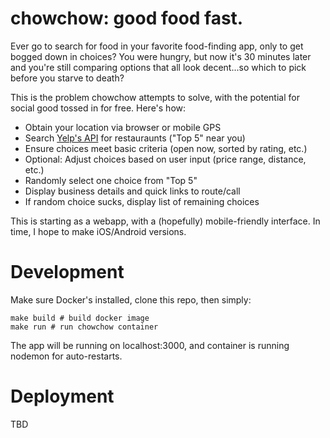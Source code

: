 # chowchow: good food fast.

Ever go to search for food in your favorite food-finding app, only to
get bogged down in choices? You were hungry, but now it's 30 minutes
later and you're still comparing options that all look decent...so
which to pick before you starve to death?

This is the problem chowchow attempts to solve, with the potential for
social good tossed in for free. Here's how:

- Obtain your location via browser or mobile GPS
- Search [Yelp's API](https://www.yelp.com/developers/documentation/v3/get_started) for restauraunts ("Top 5" near you)
- Ensure choices meet basic criteria (open now, sorted by rating, etc.)
- Optional: Adjust choices based on user input (price range, distance, etc.)
- Randomly select one choice from "Top 5"
- Display business details and quick links to route/call
- If random choice sucks, display list of remaining choices

This is starting as a webapp, with a (hopefully) mobile-friendly
interface. In time, I hope to make iOS/Android versions.

# Development

Make sure Docker's installed, clone this repo, then simply:

```
make build # build docker image
make run # run chowchow container
```

The app will be running on localhost:3000, and container is running nodemon for auto-restarts.

# Deployment

TBD
